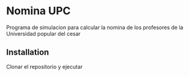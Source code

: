 # Nomina UPC

Programa de simulacion para calcular la nomina de los profesores de la Universidad popular del cesar

## Installation

Clonar el repositorio y ejecutar
